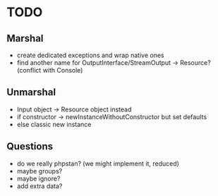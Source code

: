 # TODO

## Marshal
- create dedicated exceptions and wrap native ones
- find another name for OutputInterface/StreamOutput -> Resource? (conflict with Console)

## Unmarshal
- Input object -> Resource object instead
- if constructor -> newInstanceWithoutConstructor but set defaults
- else classic new instance

## Questions
- do we really phpstan? (we might implement it, reduced)
- maybe groups?
- maybe ignore?
- add extra data?

